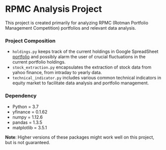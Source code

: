 # RPMC Analysis Project

This project is created primarily for analyzing RPMC 
(Rotman Portfolio Management Competition) portfolios and relevant data analysis.

### Project Composition
- `holdings.py` keeps track of the current holdings in Google SpreadSheet
[portfolio](https://docs.google.com/spreadsheets/d/1hS4vtC7ekVef1fdf1KDb7DbemyOiqfgz3OZ62vxrTNM/edit#gid=0)
and possibly alarm the user of crucial fluctuations in the current
portfolio holdings.
- `stock_extraction.py` encapsulates the extraction of stock data from
yahoo finance, from intraday to yearly data.
- `technical_indicator.py` includes various common technical indicators in equity
market to facilitate data analysis and portfolio management.

### Dependency
- Python = 3.7
- yfinance = 0.1.62
- numpy = 1.12.6
- pandas = 1.3.5
- matplotlib = 3.5.1

**Note**: Higher versions of these packages might work well on this project, but is not guaranteed.
